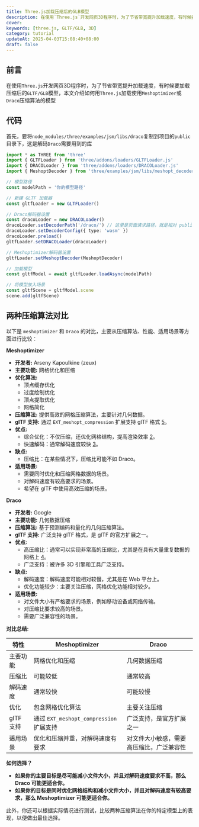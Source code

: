 ```yaml
---
title: Three.js加载压缩后的GLB模型
description: 在使用`Three.js`开发网页3D程序时，为了节省带宽提升加载速度，有时候要加载压缩后的`GLTF/GLB`模型，本文介绍如何用`Three.js`加载使用Meshoptimizer或Draco压缩算法的模型
cover:
keywords: [three.js, GLTF/GLB, 3D]
category: tutorial
updateAt: 2025-04-03T15:08:40+08:00
draft: false
---
```


## 前言

在使用`Three.js`开发网页3D程序时，为了节省带宽提升加载速度，有时候要加载压缩后的`GLTF/GLB`模型，本文介绍如何用`Three.js`加载使用`Meshoptimizer`或`Draco`压缩算法的模型

## 代码

首先，要将`node_modules/three/examples/jsm/libs/draco`复制到项目的`public`目录下，这是解码`Draco`需要用到的库

```typescript
import * as THREE from 'three'
import { GLTFLoader } from 'three/addons/loaders/GLTFLoader.js'
import { DRACOLoader } from 'three/addons/loaders/DRACOLoader.js'
import { MeshoptDecoder } from 'three/examples/jsm/libs/meshopt_decoder.module.js'

// 模型路径
const modelPath = '你的模型路径'

// 新建 GLTF 加载器
const gltfLoader = new GLTFLoader()

// Draco解码器设置
const dracoLoader = new DRACOLoader()
dracoLoader.setDecoderPath('/draco/') // 这里是页面请求路径，就是相对 public 目录中的路径
dracoLoader.setDecoderConfig({ type: 'wasm' })
dracoLoader.preload()
gltfLoader.setDRACOLoader(dracoLoader)

// Meshoptimizer解码器设置
gltfLoader.setMeshoptDecoder(MeshoptDecoder)

// 加载模型
const gltfModel = await gltfLoader.loadAsync(modelPath)

// 将模型放入场景
const gltfScene = gltfModel.scene
scene.add(gltfScene)
```

## 两种压缩算法对比

以下是 `meshoptimizer` 和 `Draco` 的对比，主要从压缩算法、性能、适用场景等方面进行比较：

**Meshoptimizer**

- **开发者:** Arseny Kapoulkine (zeux)
- **主要功能:** 网格优化和压缩
- **优化算法:**
  - 顶点缓存优化
  - 过度绘制优化
  - 顶点提取优化
  - 网格简化
- **压缩算法:** 提供高效的网格压缩算法，主要针对几何数据。
- **glTF 支持:** 通过 `EXT_meshopt_compression` 扩展支持 glTF 格式 [5](https://gltf-transform.dev/modules/extensions/classes/EXTMeshoptCompression)。
- **优点:**
  - 综合优化：不仅压缩，还优化网格结构，提高渲染效率 [2](https://github.com/zeux/meshoptimizer/blob/master/gltf/README.md)。
  - 快速解码：通常解码速度较快 [3](https://www.npmjs.com/package/meshoptimizer)。
- **缺点:**
  - 压缩比：在某些情况下，压缩比可能不如 Draco。
- **适用场景:**
  - 需要同时优化和压缩网格数据的场景。
  - 对解码速度有较高要求的场景。
  - 希望在 glTF 中使用高效压缩的场景。

**Draco**

- **开发者:** Google
- **主要功能:** 几何数据压缩
- **压缩算法:** 基于预测编码和量化的几何压缩算法。
- **glTF 支持:** 广泛支持 glTF 格式，是 glTF 的官方扩展之一。
- **优点:**
  - 高压缩比：通常可以实现非常高的压缩比，尤其是在具有大量重复数据的网格上 [4](https://loaders.gl/docs/modules/draco/api-reference/draco-loader)。
  - 广泛支持：被许多 3D 引擎和工具广泛支持。
- **缺点:**
  - 解码速度：解码速度可能相对较慢，尤其是在 Web 平台上。
  - 优化功能较少：主要关注压缩，网格优化功能相对较少。
- **适用场景:**
  - 对文件大小有严格要求的场景，例如移动设备或网络传输。
  - 对压缩比要求较高的场景。
  - 需要广泛兼容性的场景。

**对比总结:**

| 特性      | Meshoptimizer                           | Draco                                    |
| --------- | --------------------------------------- | ---------------------------------------- |
| 主要功能  | 网格优化和压缩                          | 几何数据压缩                             |
| 压缩比    | 可能较低                                | 通常较高                                 |
| 解码速度  | 通常较快                                | 可能较慢                                 |
| 优化      | 包含网格优化算法                        | 主要关注压缩                             |
| glTF 支持 | 通过 `EXT_meshopt_compression` 扩展支持 | 广泛支持，是官方扩展之一                 |
| 适用场景  | 优化和压缩并重，对解码速度有要求        | 对文件大小敏感，需要高压缩比，广泛兼容性 |

**如何选择？**

- **如果你的主要目标是尽可能减小文件大小，并且对解码速度要求不高，那么 Draco 可能更适合你。**
- **如果你的目标是同时优化网格结构和减小文件大小，并且对解码速度有较高要求，那么 Meshoptimizer 可能更适合你。**

此外，你还可以根据实际情况进行测试，比较两种压缩算法在你的特定模型上的表现，以便做出最佳选择。
